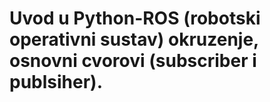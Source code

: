# Uvod u Python-ROS (robotski operativni sustav) okruzenje, osnovni cvorovi (subscriber i publsiher).
